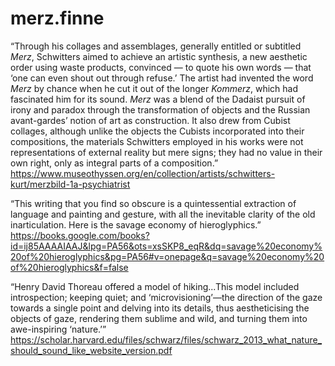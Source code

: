 # merz.finne

“Through his collages and assemblages, generally entitled or subtitled <i>Merz</i>, Schwitters aimed to achieve an artistic synthesis, a new aesthetic order using waste products, convinced — to quote his own words — that ‘one can even shout out through refuse.’ The artist had invented the word <i>Merz</i> by chance when he cut it out of the longer <i>Kommerz</i>, which had fascinated him for its sound. <i>Merz</i> was a blend of the Dadaist pursuit of irony and paradox through the transformation of objects and the Russian avant-gardes’ notion of art as construction. It also drew from Cubist collages, although unlike the objects the Cubists incorporated into their compositions, the materials Schwitters employed in his works were not representations of external reality but mere signs; they had no value in their own right, only as integral parts of a composition.”
<br>
https://www.museothyssen.org/en/collection/artists/schwitters-kurt/merzbild-1a-psychiatrist<br>

“This writing that you find so obscure is a quintessential extraction of language and painting and gesture, with all the inevitable clarity of the old inarticulation. Here is the savage economy of hieroglyphics.”
<br>
https://books.google.com/books?id=ij85AAAAIAAJ&lpg=PA56&ots=xsSKP8_eqR&dq=savage%20economy%20of%20hieroglyphics&pg=PA56#v=onepage&q=savage%20economy%20of%20hieroglyphics&f=false

“Henry David Thoreau offered a model of hiking...This model included introspection; keeping quiet; and ‘microvisioning’—the direction of the gaze towards a single point and delving into its details, thus aestheticising the objects of gaze, rendering them sublime and wild, and turning them into awe-inspiring ‘nature.’” 
<br>
https://scholar.harvard.edu/files/schwarz/files/schwarz_2013_what_nature_should_sound_like_website_version.pdf
